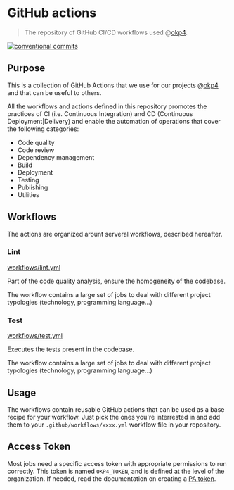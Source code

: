 # GitHub actions

> The repository of GitHub CI/CD workflows used @[okp4].

[![conventional commits](https://img.shields.io/badge/Conventional%20Commits-1.0.0-yellow.svg)](https://conventionalcommits.org)

## Purpose

This is a collection of GitHub Actions that we use for our projects @[okp4] and that can be useful to others.

All the workflows and actions defined in this repository promotes the practices of CI (i.e. Continuous Integration) and CD (Continuous Deployment|Delivery) and enable the automation of operations that cover the following categories:

- Code quality
- Code review
- Dependency management
- Build
- Deployment
- Testing
- Publishing
- Utilities

## Workflows

The actions are organized arount serveral workflows, described hereafter.

### Lint

[workflows/lint.yml](workflows/lint.yml)

Part of the code quality analysis, ensure the homogeneity of the codebase.

The workflow contains a large set of jobs to deal with different project typologies (technology, programming language...)

### Test

[workflows/test.yml](workflows/test.yml)

Executes the tests present in the codebase.

The workflow contains a large set of jobs to deal with different project typologies (technology, programming language...)

## Usage

The workflows contain reusable GitHub actions that can be used as a base recipe for your workflow. Just pick the ones you're interrested in and add them to your `.github/workflows/xxxx.yml` workflow file in your repository.

## Access Token

Most jobs need a specific access token with appropriate permissions to run correctly. This token is named `OKP4_TOKEN`, and is defined at the level of the organization. If needed, read the documentation on creating a [PA token](https://docs.github.com/en/github/authenticating-to-github/creating-a-personal-access-token).

[okp4]: https://okp4.network
